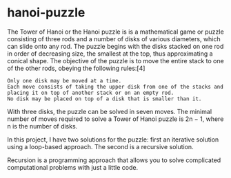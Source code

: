 # hanoi-puzzle

The Tower of Hanoi or the Hanoi puzzle is is a mathematical game or puzzle consisting of three rods and a number of disks of various diameters, which can slide onto any rod. The puzzle begins with the disks stacked on one rod in order of decreasing size, the smallest at the top, thus approximating a conical shape. The objective of the puzzle is to move the entire stack to one of the other rods, obeying the following rules:[4]

    Only one disk may be moved at a time.
    Each move consists of taking the upper disk from one of the stacks and placing it on top of another stack or on an empty rod.
    No disk may be placed on top of a disk that is smaller than it.

With three disks, the puzzle can be solved in seven moves. The minimal number of moves required to solve a Tower of Hanoi puzzle is 2n − 1, where n is the number of disks. 


In this project, I have two solutions for the puzzle: first an iterative solution using a loop-based approach. The second is a recursive solution.

Recursion is a programming approach that allows you to solve complicated computational problems with just a little code.
